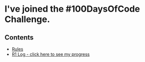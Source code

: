 # I've joined the #100DaysOfCode Challenge.

## Contents
* [Rules](rules.md)
* [R1 Log - click here to see my progress](r1-log.md)
